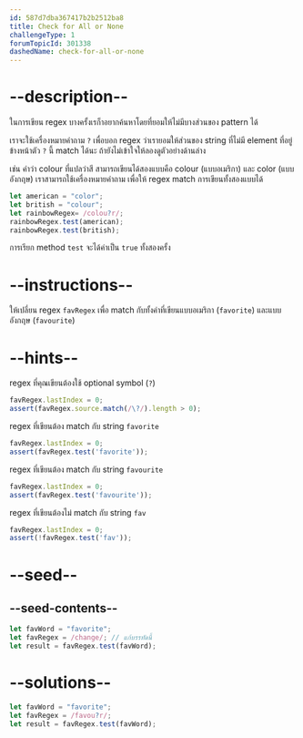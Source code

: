 ```yaml
---
id: 587d7dba367417b2b2512ba8
title: Check for All or None
challengeType: 1
forumTopicId: 301338
dashedName: check-for-all-or-none
---
```


# --description--

ในการเขียน regex บางครั้งเรก็าอยากค้นหาโดยที่ยอมให้ไม่มีบางส่วนของ pattern ได้

เราจะใช้เครื่องหมายคำถาม `?` เพื่อบอก regex ว่าเรายอมให้ส่วนของ string ที่ไม่มี element ที่อยู่ข้างหน้าตัว `?` นี้ match ได้นะ ถ้ายังไม่เข้าใจให้ลองดูตัวอย่างด้านล่าง

เช่น คำว่า colour ที่แปลว่าสี สามารถเขียนได้สองแบบคือ colour (แบบอเมริกา) และ color (แบบอังกฤษ) เราสามารถใช้เครื่องหมายคำถาม เพื่อให้ regex match การเขียนทั้งสองแบบได้

```js
let american = "color";
let british = "colour";
let rainbowRegex= /colou?r/;
rainbowRegex.test(american);
rainbowRegex.test(british);
```

การเรียก method `test` จะได้ค่าเป็น `true` ทั้งสองครั้ง

# --instructions--

ให้เปลี่ยน regex `favRegex` เพื่อ match กับทั้งคำที่เขียนแบบอเมริกา (`favorite`) และแบบอังกฤษ (`favourite`)

# --hints--

regex ที่คุณเขียนต้องใช้ optional symbol (`?`)

```js
favRegex.lastIndex = 0;
assert(favRegex.source.match(/\?/).length > 0);
```

regex ที่เขียนต้อง match กับ string `favorite`

```js
favRegex.lastIndex = 0;
assert(favRegex.test('favorite'));
```

regex ที่เขียนต้อง match กับ string `favourite`

```js
favRegex.lastIndex = 0;
assert(favRegex.test('favourite'));
```

regex ที่เขียนต้องไม่ match กับ string `fav`

```js
favRegex.lastIndex = 0;
assert(!favRegex.test('fav'));
```

# --seed--

## --seed-contents--

```js
let favWord = "favorite";
let favRegex = /change/; // แก้บรรทัดนี้
let result = favRegex.test(favWord);
```

# --solutions--

```js
let favWord = "favorite";
let favRegex = /favou?r/;
let result = favRegex.test(favWord);
```
